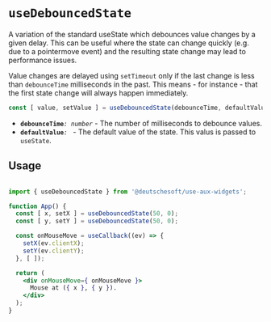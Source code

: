 # `useDebouncedState`

A variation of the standard useState which debounces value changes by a given
delay. This can be useful where the state can change quickly (e.g. due to a
pointermove event) and the resulting state change may lead to performance
issues.

Value changes are delayed using `setTimeout` only if the last change is less
than `debounceTime` milliseconds in the past. This means - for instance -
that the first state change will always happen immediately.

```ts
const [ value, setValue ] = useDebouncedState(debounceTime, defaultValue);
```

- **`debounceTime`**_`: number`_ - The number of milliseconds to debounce
  values.
- **`defaultValue`**_`: `_ - The default value of the state. This valus is
  passed to `useState`.

## Usage

```jsx

import { useDebouncedState } from '@deutschesoft/use-aux-widgets';

function App() {
  const [ x, setX ] = useDebouncedState(50, 0);
  const [ y, setY ] = useDebouncedState(50, 0);

  const onMouseMove = useCallback((ev) => {
    setX(ev.clientX);
    setY(ev.clientY);
  }, [ ]);

  return (
    <div onMouseMove={ onMouseMove }>
      Mouse at ({ x }, { y }).
    </div>
  );
}
```
